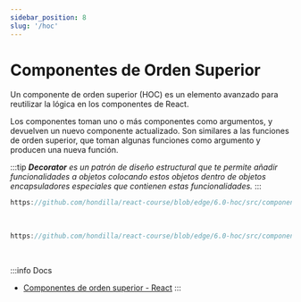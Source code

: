 ```yaml
---
sidebar_position: 8
slug: '/hoc'
---
```


# Componentes de Orden Superior

Un componente de orden superior (HOC) es un elemento avanzado para reutilizar la lógica en los componentes de React. 

Los componentes toman uno o más componentes como argumentos, y devuelven un nuevo componente actualizado. Son similares a las funciones de orden superior, que toman algunas funciones como argumento y producen una nueva función.

:::tip
*<strong>Decorator</strong> es un patrón de diseño estructural que te permite añadir funcionalidades a objetos colocando estos objetos dentro de objetos encapsuladores especiales que contienen estas funcionalidades.*
:::
<br />

```jsx reference
https://github.com/hondilla/react-course/blob/edge/6.0-hoc/src/components/App.jsx
```
<br />

```jsx reference
https://github.com/hondilla/react-course/blob/edge/6.0-hoc/src/components/WithProtected/WithProtected.jsx
```
<br />

:::info Docs
* [Componentes de orden superior - React](https://es.reactjs.org/docs/higher-order-components.html)
:::